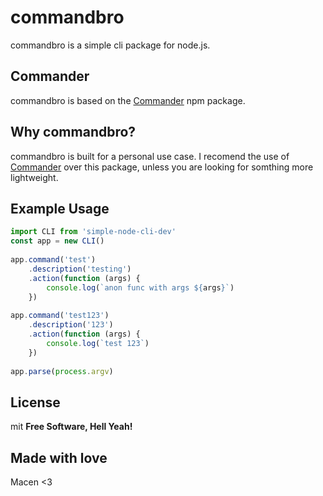 # commandbro
commandbro is a simple cli package for node.js.
 
## Commander
commandbro is based on the [Commander](https://www.npmjs.com/package/commander) npm package.
 
## Why commandbro?
commandbro is built for a personal use case. I recomend the use of [Commander](https://www.npmjs.com/package/commander) over this package, unless you are looking for somthing more lightweight.
 
## Example Usage
```js
import CLI from 'simple-node-cli-dev'
const app = new CLI()
 
app.command('test')
    .description('testing')
    .action(function (args) {
        console.log(`anon func with args ${args}`)
    })
 
app.command('test123')
    .description('123')
    .action(function (args) {
        console.log(`test 123`)
    })
 
app.parse(process.argv)
```

## License
mit
**Free Software, Hell Yeah!**
 
## Made with love
Macen <3
